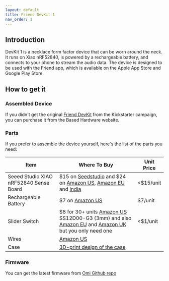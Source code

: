 ```yaml
---
layout: default
title: Friend DevKit 1
nav_order: 1
---
```


## Introduction

DevKit 1 is a necklace form factor device that can be worn around the neck. It runs on Xiao nRF52840, is powered by a rechargeable battery, and connects to your phone to stream the audio data. The device is designed to be used with the Friend app, which is available on the Apple App Store and Google Play Store.

## How to get it

### Assembled Device

If you didn't get the original [Friend DevKit](https://omi.me/products/friend-dev) from the Kickstarter campaign, you can purchase it from the Based Hardware website.

### Parts

If you prefer to assemble the device yourself, here's the list of the parts you need:

| Item | Where To Buy | Unit Price |
|--|--|--|
|Seeed Studio XIAO nRF52840 Sense Board | $15 on [Seedstudio](https://www.seeedstudio.com/Seeed-XIAO-BLE-Sense-nRF52840-p-5253.html) and $24 on [Amazon US](https://amzn.to/3TZD1pO), [Amazon EU](https://amzn.eu/d/3eG6gaA) and [India](https://robu.in/product/seeed-studio-xiao-nrf52840-sense-tinyml-tensorflow-lite-imu-microphone-bluetooth5-0/) | <$15/unit
|Rechargeable Battery | $7 on [Amazon US](https://amzn.to/3TXlE9f) | $7/unit
|Slider Switch | $8 for 30+ units [Amazon US](https://www.amazon.com/dp/B099MRCDG8) SS12D00-G3 (3mm) and also [Amazon EU](https://www.amazon.de/dp/B09TVFF6KW) and [Amazon UK](https://www.amazon.co.uk/dp/B09TVFF6KW/) but you only need one | <$1/unit
|Wires | [Amazon US](https://www.amazon.com/dp/B09X4629C1) |
|Case | [3D-print design of the case](https://github.com/BasedHardware/Omi/tree/main/Friend/hardware/triangle%20v1) |

### Firmware

You can get the latest firmware from [Omi Github repo](https://github.com/BasedHardware/Omi/releases/)